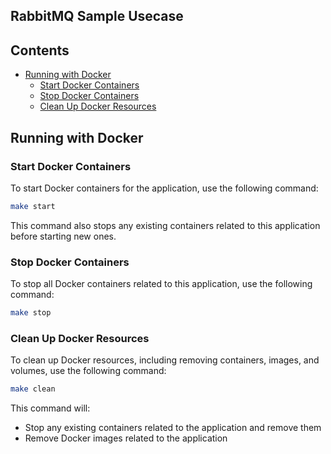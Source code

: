 ## RabbitMQ Sample Usecase

## Contents

- [Running with Docker](#running-with-docker)
    - [Start Docker Containers](#start-docker-containers)
    - [Stop Docker Containers](#stop-docker-containers)
    - [Clean Up Docker Resources](#clean-up-docker-resources)

## Running with Docker

### Start Docker Containers

To start Docker containers for the application, use the following command:

```bash
make start
```

This command also stops any existing containers related to this application before starting new ones.

### Stop Docker Containers

To stop all Docker containers related to this application, use the following command:

```bash
make stop
```

### Clean Up Docker Resources

To clean up Docker resources, including removing containers, images, and volumes, use the following command:

```bash
make clean
```

This command will:

- Stop any existing containers related to the application and remove them
- Remove Docker images related to the application
